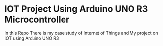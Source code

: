 # IOT Project Using Arduino UNO R3 Microcontroller
 In this Repo There is my case study of Internet of Things and My project on IOT using Arduino UNO R3
